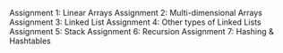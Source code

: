 Assignment 1: Linear Arrays
Assignment 2: Multi-dimensional Arrays
Assignment 3: Linked List
Assignment 4: Other types of Linked Lists
Assignment 5: Stack
Assignment 6: Recursion
Assignment 7: Hashing & Hashtables